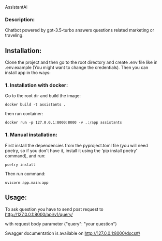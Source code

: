 AssistantAI


### Description: 
Chatbot powered by gpt-3.5-turbo answers questions related marketing or traveling.


## Installation:

Clone the project and then go to the root directory and create .env file like in .env.example 
(You might want to change the credentials). Then you can install app in tho ways:


### 1. Installation with docker:

Go to the root dir and build the image:

```commandline
docker build -t assistants .
```
then run container:
```commandline
docker run -p 127.0.0.1:8000:8000 -v .:/app assistants
```

### 1. Manual installation:

First install the dependencies from the pyproject.toml file (you will need poetry, so if you don't have it, install 
it using the 'pip install poetry' command), and run:


```commandline
poetry install
```

Then run command:

```commandline
uvicorn app.main:app
```

## Usage:

To ask question you have to send post request to http://127.0.0.1:8000/api/v1/query/

with request body parameter {"query": "your question"}

Swagger documentation is available on http://127.0.0.1:8000/docs#/